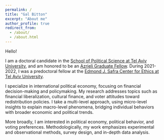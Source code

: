 ```yaml
---
permalink: /
title: "Gal Bitton"
excerpt: "About me"
author_profile: true
redirect_from: 
  - /about/
  - /about.html
---
```


Hello!

I am a doctoral candidate in the [School of Political Science at Tel Aviv University](https://en-social-sciences.tau.ac.il/poli-eng), and am honored to be an [Azrieli Graduate Fellow](https://azrielifoundation.org/fellows/directory/). During 2021-2022, I was a predoctoral fellow at the [Edmond J. Safra Center for Ethics at Tel Aviv University](https://en-ethics.tau.ac.il/Fellows_Academic_Program/?tab=5).

I specialize in international political economy, focusing on financial decision-making and policymaking. My research addresses topics such as financial liberalization, cultural finance, and voter attitudes toward redistribution policies. I take a multi-level approach, using micro-level insights to explain macro-level phenomena, bridging individual behaviors with broader economic and political trends.

More broadly, I am interested in political economy, political behavior, and voting preferences. Methodologically, my work emphasizes experimental and observational methods, survey design, and in-depth data analysis.
